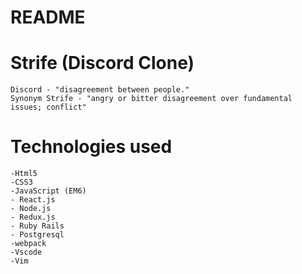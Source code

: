 # README
# Strife (Discord Clone)
    Discord - "disagreement between people."
    Synonym Strife - "angry or bitter disagreement over fundamental issues; conflict"


# Technologies used

    -Html5
    -CSS3
    -JavaScript (EM6)
    - React.js
    - Node.js
    - Redux.js
    - Ruby Rails
    - Postgresql
    -webpack
    -Vscode
    -Vim
